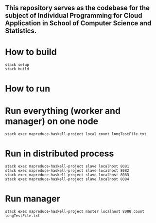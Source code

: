 ## This repository serves as the codebase for the subject of Individual Programming for Cloud Application in School of Computer Science and Statistics.

# How to build
```
stack setup 
stack build
```

# How to run

# Run everything (worker and manager) on one node 
```
stack exec mapreduce-haskell-project local count longTestFile.txt
```

# Run in distributed process
```
stack exec mapreduce-haskell-project slave localhost 8081
stack exec mapreduce-haskell-project slave localhost 8082
stack exec mapreduce-haskell-project slave localhost 8083
stack exec mapreduce-haskell-project slave localhost 8084
``` 

# Run manager
```
stack exec mapreduce-haskell-project master localhost 8080 count longTestFile.txt
```
